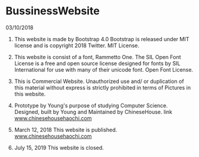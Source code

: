 # BussinessWebsite

03/10/2018 

1. This website is made by Bootstrap 4.0
Bootstrap is released under MIT license 
and is copyright 2018 Twitter. MIT License. 

2. This website is consist of a font,
Rammetto One. The SIL Open Font
License is a free and open source
license designed for fonts by SIL
International for use with many of their
unicode font. Open Font License. 

3. This is Commercial Website.
Unauthorized use and/ or duplication
of this material without express is strictly prohibited in terms of Pictures in this website.

4. Prototype by Young's purpose of studying Computer Science.
 Designed, built by Young and Maintained by ChineseHouse. link www.chinesehousehaochi.com

5. March 12, 2018 This website is published. www.chinesehousehaochi.com

6. July 15, 2019 This website is closed.

